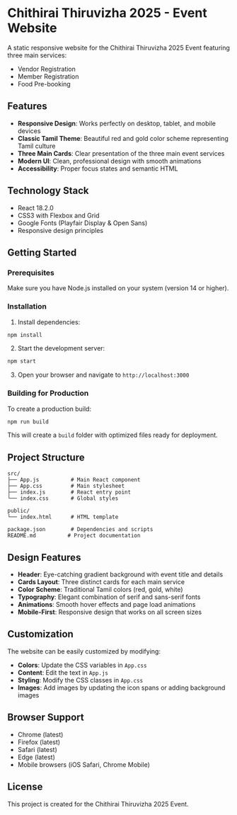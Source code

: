 # Chithirai Thiruvizha 2025 - Event Website

A static responsive website for the Chithirai Thiruvizha 2025 Event featuring three main services:
- Vendor Registration
- Member Registration  
- Food Pre-booking

## Features

- **Responsive Design**: Works perfectly on desktop, tablet, and mobile devices
- **Classic Tamil Theme**: Beautiful red and gold color scheme representing Tamil culture
- **Three Main Cards**: Clear presentation of the three main event services
- **Modern UI**: Clean, professional design with smooth animations
- **Accessibility**: Proper focus states and semantic HTML

## Technology Stack

- React 18.2.0
- CSS3 with Flexbox and Grid
- Google Fonts (Playfair Display & Open Sans)
- Responsive design principles

## Getting Started

### Prerequisites

Make sure you have Node.js installed on your system (version 14 or higher).

### Installation

1. Install dependencies:
```bash
npm install
```

2. Start the development server:
```bash
npm start
```

3. Open your browser and navigate to `http://localhost:3000`

### Building for Production

To create a production build:

```bash
npm run build
```

This will create a `build` folder with optimized files ready for deployment.

## Project Structure

```
src/
├── App.js          # Main React component
├── App.css         # Main stylesheet
├── index.js        # React entry point
└── index.css       # Global styles

public/
└── index.html      # HTML template

package.json        # Dependencies and scripts
README.md          # Project documentation
```

## Design Features

- **Header**: Eye-catching gradient background with event title and details
- **Cards Layout**: Three distinct cards for each main service
- **Color Scheme**: Traditional Tamil colors (red, gold, white)
- **Typography**: Elegant combination of serif and sans-serif fonts
- **Animations**: Smooth hover effects and page load animations
- **Mobile-First**: Responsive design that works on all screen sizes

## Customization

The website can be easily customized by modifying:

- **Colors**: Update the CSS variables in `App.css`
- **Content**: Edit the text in `App.js`
- **Styling**: Modify the CSS classes in `App.css`
- **Images**: Add images by updating the icon spans or adding background images

## Browser Support

- Chrome (latest)
- Firefox (latest)
- Safari (latest)
- Edge (latest)
- Mobile browsers (iOS Safari, Chrome Mobile)

## License

This project is created for the Chithirai Thiruvizha 2025 Event.
